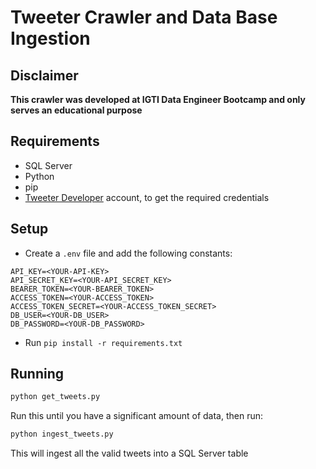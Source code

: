 # Tweeter Crawler and Data Base Ingestion

## Disclaimer

**This crawler was developed at IGTI Data Engineer Bootcamp and only serves an educational purpose**

## Requirements

- SQL Server
- Python
- pip
- [Tweeter Developer](https://developer.twitter.com) account, to get the required credentials

## Setup

- Create a `.env` file and add the following constants:

```
API_KEY=<YOUR-API-KEY>
API_SECRET_KEY=<YOUR-API_SECRET_KEY>
BEARER_TOKEN=<YOUR-BEARER_TOKEN>
ACCESS_TOKEN=<YOUR-ACCESS_TOKEN>
ACCESS_TOKEN_SECRET=<YOUR-ACCESS_TOKEN_SECRET>
DB_USER=<YOUR-DB_USER>
DB_PASSWORD=<YOUR-DB_PASSWORD>
```

- Run `pip install -r requirements.txt`

## Running

```bash
python get_tweets.py
```

Run this until you have a significant amount of data, then run:

```bash
python ingest_tweets.py
```

This will ingest all the valid tweets into a SQL Server table